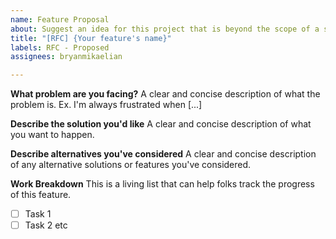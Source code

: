 ```yaml
---
name: Feature Proposal
about: Suggest an idea for this project that is beyond the scope of a single PR.
title: "[RFC] {Your feature's name}"
labels: RFC - Proposed
assignees: bryanmikaelian

---
```


**What problem are you facing?**
A clear and concise description of what the problem is. Ex. I'm always frustrated when [...]

**Describe the solution you'd like**
A clear and concise description of what you want to happen.

**Describe alternatives you've considered**
A clear and concise description of any alternative solutions or features you've considered.

**Work Breakdown**
This is a living list that can help folks track the progress of this feature.
- [ ] Task 1
- [ ] Task 2
etc
